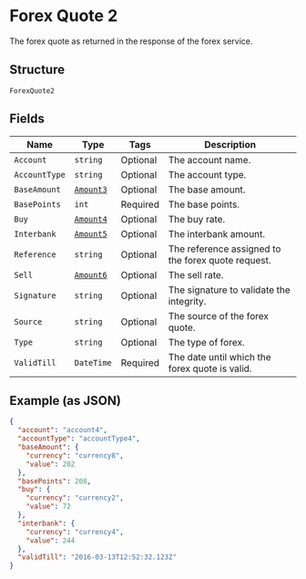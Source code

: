 
# Forex Quote 2

The forex quote as returned in the response of the forex service.

## Structure

`ForexQuote2`

## Fields

| Name | Type | Tags | Description |
|  --- | --- | --- | --- |
| `Account` | `string` | Optional | The account name. |
| `AccountType` | `string` | Optional | The account type. |
| `BaseAmount` | [`Amount3`](../../doc/models/amount-3.md) | Optional | The base amount. |
| `BasePoints` | `int` | Required | The base points. |
| `Buy` | [`Amount4`](../../doc/models/amount-4.md) | Optional | The buy rate. |
| `Interbank` | [`Amount5`](../../doc/models/amount-5.md) | Optional | The interbank amount. |
| `Reference` | `string` | Optional | The reference assigned to the forex quote request. |
| `Sell` | [`Amount6`](../../doc/models/amount-6.md) | Optional | The sell rate. |
| `Signature` | `string` | Optional | The signature to validate the integrity. |
| `Source` | `string` | Optional | The source of the forex quote. |
| `Type` | `string` | Optional | The type of forex. |
| `ValidTill` | `DateTime` | Required | The date until which the forex quote is valid. |

## Example (as JSON)

```json
{
  "account": "account4",
  "accountType": "accountType4",
  "baseAmount": {
    "currency": "currency8",
    "value": 202
  },
  "basePoints": 208,
  "buy": {
    "currency": "currency2",
    "value": 72
  },
  "interbank": {
    "currency": "currency4",
    "value": 244
  },
  "validTill": "2016-03-13T12:52:32.123Z"
}
```

